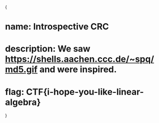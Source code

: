 {

# name: Introspective CRC
# description: We saw https://shells.aachen.ccc.de/~spq/md5.gif and were inspired.



# flag: CTF{i-hope-you-like-linear-algebra}















}
